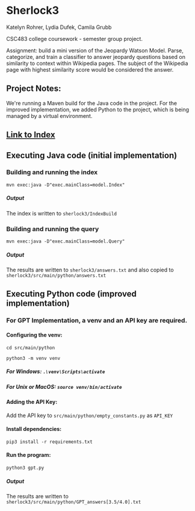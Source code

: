 
# Sherlock3
Katelyn Rohrer, Lydia Dufek, Camila Grubb


CSC483 college coursework - semester group project. 

Assignment: build a mini version of the Jeopardy Watson Model. Parse, categorize, and train a classifier to answer jeopardy questions based on 
similarity to context within Wikipedia pages. The subject of the Wikipedia page with highest similarity score would be considered the answer.
 

## Project Notes:

We're running a Maven build for the Java code in the project.
For the improved implementation, we added Python to the project,
which is being managed by a virtual environment.

## [Link to Index](https://drive.google.com/drive/folders/1AdFS6eOTPfj-YmSm3ZjNAa3LLkpr80xM?usp=sharing)


## Executing Java code (initial implementation)

### Building and running the index
`mvn exec:java -D"exec.mainClass=model.Index"`

##### Output
The index is written to `sherlock3/IndexBuild`


### Building and running the query
`mvn exec:java -D"exec.mainClass=model.Query"`

##### Output
The results are written to `sherlock3/answers.txt` and also copied
to `sherlock3/src/main/python/answers.txt`



## Executing Python code (improved implementation)

### For GPT Implementation, a venv and an API key are required.

#### Configuring the venv:
`cd src/main/python` 

`python3 -m venv venv`

##### For Windows: `.\venv\Scripts\activate`
##### For Unix or MacOS: `source venv/bin/activate`

#### Adding the API Key:
Add the API key to `src/main/python/empty_constants.py` as `API_KEY`

#### Install dependencies:
`pip3 install -r requirements.txt`

#### Run the program:
`python3 gpt.py`

##### Output
The results are written to `sherlock3/src/main/python/GPT_answers[3.5/4.0].txt`
